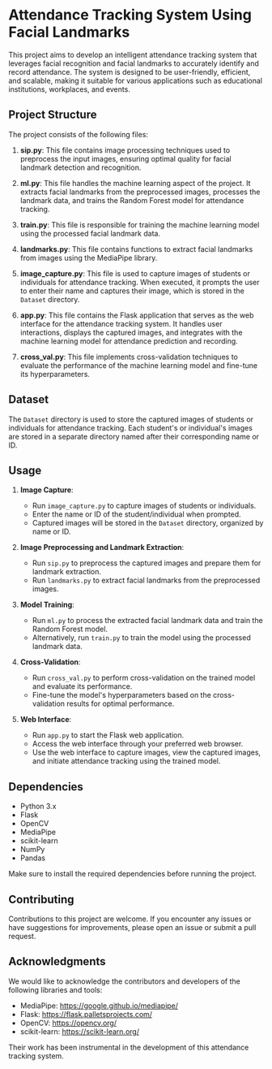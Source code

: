 # Attendance Tracking System Using Facial Landmarks

This project aims to develop an intelligent attendance tracking system that leverages facial recognition and facial landmarks to accurately identify and record attendance. The system is designed to be user-friendly, efficient, and scalable, making it suitable for various applications such as educational institutions, workplaces, and events.

## Project Structure

The project consists of the following files:

1. **sip.py**: This file contains image processing techniques used to preprocess the input images, ensuring optimal quality for facial landmark detection and recognition.

2. **ml.py**: This file handles the machine learning aspect of the project. It extracts facial landmarks from the preprocessed images, processes the landmark data, and trains the Random Forest model for attendance tracking.

3. **train.py**: This file is responsible for training the machine learning model using the processed facial landmark data.

4. **landmarks.py**: This file contains functions to extract facial landmarks from images using the MediaPipe library.

5. **image_capture.py**: This file is used to capture images of students or individuals for attendance tracking. When executed, it prompts the user to enter their name and captures their image, which is stored in the `Dataset` directory.

6. **app.py**: This file contains the Flask application that serves as the web interface for the attendance tracking system. It handles user interactions, displays the captured images, and integrates with the machine learning model for attendance prediction and recording.

7. **cross_val.py**: This file implements cross-validation techniques to evaluate the performance of the machine learning model and fine-tune its hyperparameters.

## Dataset

The `Dataset` directory is used to store the captured images of students or individuals for attendance tracking. Each student's or individual's images are stored in a separate directory named after their corresponding name or ID.

## Usage

1. **Image Capture**:
   - Run `image_capture.py` to capture images of students or individuals.
   - Enter the name or ID of the student/individual when prompted.
   - Captured images will be stored in the `Dataset` directory, organized by name or ID.

2. **Image Preprocessing and Landmark Extraction**:
   - Run `sip.py` to preprocess the captured images and prepare them for landmark extraction.
   - Run `landmarks.py` to extract facial landmarks from the preprocessed images.

3. **Model Training**:
   - Run `ml.py` to process the extracted facial landmark data and train the Random Forest model.
   - Alternatively, run `train.py` to train the model using the processed landmark data.

4. **Cross-Validation**:
   - Run `cross_val.py` to perform cross-validation on the trained model and evaluate its performance.
   - Fine-tune the model's hyperparameters based on the cross-validation results for optimal performance.

5. **Web Interface**:
   - Run `app.py` to start the Flask web application.
   - Access the web interface through your preferred web browser.
   - Use the web interface to capture images, view the captured images, and initiate attendance tracking using the trained model.

## Dependencies

- Python 3.x
- Flask
- OpenCV
- MediaPipe
- scikit-learn
- NumPy
- Pandas

Make sure to install the required dependencies before running the project.

## Contributing

Contributions to this project are welcome. If you encounter any issues or have suggestions for improvements, please open an issue or submit a pull request.

## Acknowledgments

We would like to acknowledge the contributors and developers of the following libraries and tools:

- MediaPipe: https://google.github.io/mediapipe/
- Flask: https://flask.palletsprojects.com/
- OpenCV: https://opencv.org/
- scikit-learn: https://scikit-learn.org/

Their work has been instrumental in the development of this attendance tracking system.
